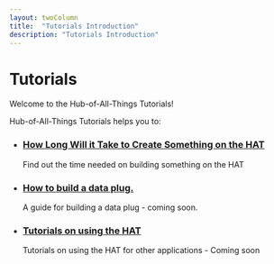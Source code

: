 ```yaml
---
layout: twoColumn
title:  "Tutorials Introduction"
description: "Tutorials Introduction"
---
```


<h1>Tutorials</h1>
<p>Welcome to the Hub-of-All-Things Tutorials!</p>

<p>Hub-of-All-Things Tutorials helps you to: </p>

<ul class="article-list">
    <li>
        <h3><a href="/tutorials/how_long_will_it_take_to_create_something_on_the_hat.html">How Long Will it Take to Create Something on the HAT</a></h3>
        <p>Find out the time needed on building something on the HAT</p>
    </li>
    <li>
        <h3><a href="/tutorials/how_to_build_a_data_plug.html">How to build a data plug.</a></h3>
        <p>A guide for building a data plug - coming soon.</p>
    </li>
    <li>
        <h3><a href="/tutorials/tutorials_on_using_the_hat.html">Tutorials on using the HAT</a></h3>
        <p>Tutorials on using the HAT for other applications - Coming soon</p>
    </li>
</ul>


